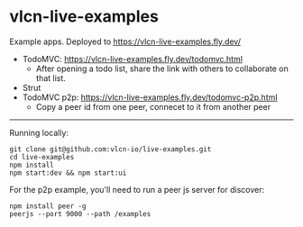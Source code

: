 # vlcn-live-examples

Example apps. Deployed to https://vlcn-live-examples.fly.dev/

- TodoMVC: https://vlcn-live-examples.fly.dev/todomvc.html
  - After opening a todo list, share the link with others to collaborate on that list.
- Strut
- TodoMVC p2p: https://vlcn-live-examples.fly.dev/todomvc-p2p.html
  - Copy a peer id from one peer, connecet to it from another peer


---

Running locally:

```
git clone git@github.com:vlcn-io/live-examples.git
cd live-examples
npm install
npm start:dev && npm start:ui
```

For the p2p example, you'll need to run a peer js server for discover:

```
npm install peer -g
peerjs --port 9000 --path /examples
```
